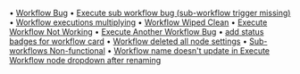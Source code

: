 • [Workflow Bug](https://github.com/n8n-io/n8n/issues/16028)
• [Execute sub workflow bug (sub-workflow trigger missing)](https://github.com/n8n-io/n8n/issues/16128)
• [Workflow executions multiplying](https://github.com/n8n-io/n8n/issues/15842)
• [Workflow Wiped Clean](https://github.com/n8n-io/n8n/issues/15846)
• [Execute Workflow Not Working](https://github.com/n8n-io/n8n/issues/15927)
• [Execute Another Workflow Bug](https://github.com/n8n-io/n8n/issues/15855)
• [add status badges for workflow card](https://github.com/n8n-io/n8n/pull/16164)
• [Workflow deleted all node settings](https://github.com/n8n-io/n8n/issues/15946)
• [Sub-workflows Non-functional](https://github.com/n8n-io/n8n/issues/15610)
• [Workflow name doesn't update in Execute Workflow node dropdown after renaming](https://github.com/n8n-io/n8n/issues/15731)
